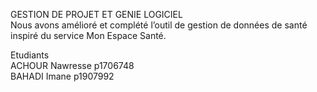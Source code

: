 GESTION DE PROJET ET GENIE LOGICIEL <br>
Nous avons amélioré et complété l’outil de gestion de données de santé inspiré du service Mon Espace Santé. <br>

Etudiants <br>
ACHOUR Nawresse p1706748 <br>
BAHADI Imane p1907992 <br>
